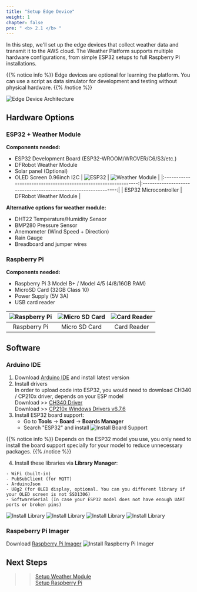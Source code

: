```yaml
---
title: "Setup Edge Device"
weight: 1
chapter: false
pre: " <b> 2.1 </b> "
---
```


In this step, we'll set up the edge devices that collect weather data and transmit it to the AWS cloud. The Weather Platform supports multiple hardware configurations, from simple ESP32 setups to full Raspberry Pi installations.

{{% notice info %}}
Edge devices are optional for learning the platform. You can use a script as data simulator for development and testing without physical hardware.
{{% /notice %}}

![Edge Device Architecture](/images/edge-arch.jpg)

## Hardware Options

### ESP32 + Weather Module

**Components needed:**

- ESP32 Development Board (ESP32-WROOM/WROVER/C6/S3/etc.)
- DFRobot Weather Module
- Solar panel (Optional)
- OLED Screen 0.96inch I2C
| ![ESP32](/images/2.prerequisite/2.1-setupEdge/esp32_wroom_32e.webp) | ![Weather Module](/images/2.prerequisite/2.1-setupEdge/SEN0186.jpg) |
|:---------------------------------------------------------------:|:---------------------------------------------------------------:|
| ESP32 Microcontroller                                                     | DFRobot Weather Module                                          |

**Alternative options for weather module:**
- DHT22 Temperature/Humidity Sensor
- BMP280 Pressure Sensor
- Anemometer (Wind Speed + Direction)
- Rain Gauge
- Breadboard and jumper wires

### Raspberry Pi

**Components needed:**

- Raspberry Pi 3 Model B+ / Model 4/5 (4/8/16GB RAM)
- MicroSD Card (32GB Class 10)
- Power Supply (5V 3A)
- USB card reader

| ![Raspberry Pi](/images/2.prerequisite/2.1-setupEdge/raspberry.png) | ![Micro SD Card](/images/2.prerequisite/2.1-setupEdge/MicroSD.jpg) | ![Card Reader](/images/2.prerequisite/2.1-setupEdge/card_reader.jpg) |
|:---------------------------------------------------------------:|:---------------------------------------------------------------:|:---------------------------------------------------------------:|
| Raspberry Pi                                                     |Micro SD Card                                          | Card Reader                                           |

## Software
### Arduino IDE

1. Download [Arduino IDE](https://www.arduino.cc/en/software) and install latest version
2. Install drivers  
In order to upload code into ESP32, you would need to download CH340 / CP210x driver, depends on your ESP model  
Download >> [CH340 Driver](https://sparks.gogo.co.nz/ch340.html?srsltid=AfmBOoqw56vghnvmBvcnyxgdozmHKAL6zkRtUcDfAHQ9vE3_kJ55k_Gj)  
Download >> [CP210x Windows Drivers v6.7.6](https://www.silabs.com/software-and-tools/usb-to-uart-bridge-vcp-drivers?tab=downloads)
3. Install ESP32 board support:
   - Go to **Tools** → **Board** → **Boards Manager**
   - Search "ESP32" and install
   ![Install Board Support](/images/2.prerequisite/2.1-setupEdge/1.png)
   
{{% notice info %}}
Depends on the ESP32 model you use, you only need to install the board support specially for your model to reduce unnecessary packages.
{{% /notice %}}

4. Install these libraries via **Library Manager**:

```
- WiFi (built-in)
- PubSubClient (for MQTT)
- ArduinoJson
- U8g2 (for OLED display, optional. You can you different library if your OLED screen is not SSD1306)
- SoftwareSerial (In case your ESP32 model does not have enough UART ports or broken pins)
```
![Install Library](/images/2.prerequisite/2.1-setupEdge/2.png)
![Install Library](/images/2.prerequisite/2.1-setupEdge/3.png)
![Install Library](/images/2.prerequisite/2.1-setupEdge/4.png)
![Install Library](/images/2.prerequisite/2.1-setupEdge/5.png)

### Raspeberry Pi Imager
Download [Raspberry Pi Imager](https://www.raspberrypi.com/software/)
![Install Raspberry Pi Imager](/images/2.prerequisite/2.1-setupEdge/6.png)

## Next Steps
>> [Setup Weather Module](/2-prerequiste/2.1-setupedge/2.1.1-weatherModule)  
>> [Setup Raspberry Pi](/2-prerequiste/2.1-setupedge/2.1.2-raspi)